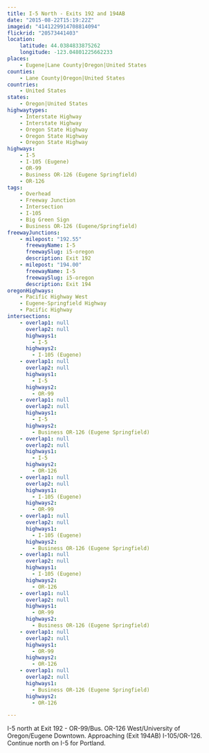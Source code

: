 ```yaml
---
title: I-5 North - Exits 192 and 194AB
date: "2015-08-22T15:19:22Z"
imageid: "4141229914708814094"
flickrid: "20573441403"
location:
    latitude: 44.0384833875262
    longitude: -123.04801225662233
places:
    - Eugene|Lane County|Oregon|United States
counties:
    - Lane County|Oregon|United States
countries:
    - United States
states:
    - Oregon|United States
highwaytypes:
    - Interstate Highway
    - Interstate Highway
    - Oregon State Highway
    - Oregon State Highway
    - Oregon State Highway
highways:
    - I-5
    - I-105 (Eugene)
    - OR-99
    - Business OR-126 (Eugene Springfield)
    - OR-126
tags:
    - Overhead
    - Freeway Junction
    - Intersection
    - I-105
    - Big Green Sign
    - Business OR-126 (Eugene/Springfield)
freewayJunctions:
    - milepost: "192.55"
      freewayName: I-5
      freewaySlug: i5-oregon
      description: Exit 192
    - milepost: "194.00"
      freewayName: I-5
      freewaySlug: i5-oregon
      description: Exit 194
oregonHighways:
    - Pacific Highway West
    - Eugene-Springfield Highway
    - Pacific Highway
intersections:
    - overlap1: null
      overlap2: null
      highways1:
        - I-5
      highways2:
        - I-105 (Eugene)
    - overlap1: null
      overlap2: null
      highways1:
        - I-5
      highways2:
        - OR-99
    - overlap1: null
      overlap2: null
      highways1:
        - I-5
      highways2:
        - Business OR-126 (Eugene Springfield)
    - overlap1: null
      overlap2: null
      highways1:
        - I-5
      highways2:
        - OR-126
    - overlap1: null
      overlap2: null
      highways1:
        - I-105 (Eugene)
      highways2:
        - OR-99
    - overlap1: null
      overlap2: null
      highways1:
        - I-105 (Eugene)
      highways2:
        - Business OR-126 (Eugene Springfield)
    - overlap1: null
      overlap2: null
      highways1:
        - I-105 (Eugene)
      highways2:
        - OR-126
    - overlap1: null
      overlap2: null
      highways1:
        - OR-99
      highways2:
        - Business OR-126 (Eugene Springfield)
    - overlap1: null
      overlap2: null
      highways1:
        - OR-99
      highways2:
        - OR-126
    - overlap1: null
      overlap2: null
      highways1:
        - Business OR-126 (Eugene Springfield)
      highways2:
        - OR-126

---
```

I-5 north at Exit 192 - OR-99/Bus. OR-126 West/University of Oregon/Eugene Downtown.  Approaching (Exit 194AB) I-105/OR-126.  Continue north on I-5 for Portland.